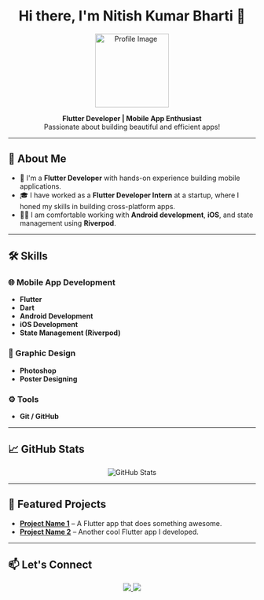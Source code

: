 <h1 align="center">Hi there, I'm Nitish Kumar Bharti 👋</h1>

<p align="center">
  <img src="https://drive.google.com/file/d/1URkLi74PhQEqIrDvdEzAFfI8BjCTAOBQ/view?usp=sharing" alt="Profile Image" width="150px" height="150px" />
</p>

<p align="center">
  <strong>Flutter Developer | Mobile App Enthusiast</strong><br>
  Passionate about building beautiful and efficient apps!
</p>

---

## 💼 About Me
- 🌱 I'm a **Flutter Developer** with hands-on experience building mobile applications.
- 🎓 I have worked as a **Flutter Developer Intern** at a startup, where I honed my skills in building cross-platform apps.
- 👨‍💻 I am comfortable working with **Android development**, **iOS**, and state management using **Riverpod**.

---

## 🛠️ Skills

### 🌐 Mobile App Development
- **Flutter**
- **Dart**
- **Android Development**
- **iOS Development**
- **State Management (Riverpod)**

### 🎨 Graphic Design
- **Photoshop**
- **Poster Designing**

### ⚙️ Tools
- **Git / GitHub**

---

## 📈 GitHub Stats
<p align="center">
  <img src="https://github-readme-stats.vercel.app/api?username=your-github-username&show_icons=true&theme=radical" alt="GitHub Stats" />
</p>

---

## 📱 Featured Projects
- **[Project Name 1](https://github.com/your-repo-link)** – A Flutter app that does something awesome.
- **[Project Name 2](https://github.com/your-repo-link)** – Another cool Flutter app I developed.

---

## 📫 Let's Connect
<p align="center">
  <a href="https://www.linkedin.com/in/your-linkedin-username">
    <img src="https://img.shields.io/badge/-LinkedIn-blue?style=flat-square&logo=Linkedin&logoColor=white" />
  </a>
  <a href="mailto:your-email@example.com">
    <img src="https://img.shields.io/badge/-Gmail-red?style=flat-square&logo=Gmail&logoColor=white" />
  </a>
</p>
